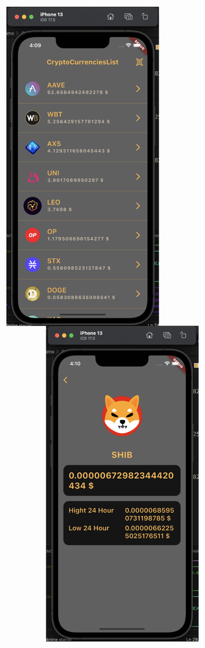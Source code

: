 <p>
  <img src="/images_md/first.png" alt="first_screen" width="400" align="left">
  <img src="/images_md/second.png" alt="second_screen" width="400" align="right">
</p>





